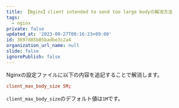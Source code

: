 ```yaml
---
title: 【Nginx】client intended to send too large bodyの解消方法
tags:
  - nginx
private: false
updated_at: '2023-09-27T00:16:23+09:00'
id: 3697d85b85badbe3c2a4
organization_url_name: null
slide: false
ignorePublish: false
---
```

Nginxの設定ファイルに以下の内容を追記することで解消します。

```nginx.conf
client_max_body_size 5M;
```

`client_max_body_size`のデフォルト値は`1M`です。
